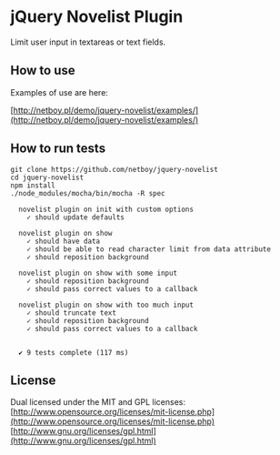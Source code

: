 jQuery Novelist Plugin
======================

Limit user input in textareas or text fields.

How to use
----------

Examples of use are here:

[http://netboy.pl/demo/jquery-novelist/examples/](http://netboy.pl/demo/jquery-novelist/examples/)

How to run tests
----------------

```
git clone https://github.com/netboy/jquery-novelist
cd jquery-novelist
npm install
./node_modules/mocha/bin/mocha -R spec

  novelist plugin on init with custom options
    ✓ should update defaults

  novelist plugin on show
    ✓ should have data
    ✓ should be able to read character limit from data attribute
    ✓ should reposition background

  novelist plugin on show with some input
    ✓ should reposition background
    ✓ should pass correct values to a callback

  novelist plugin on show with too much input
    ✓ should truncate text
    ✓ should reposition background
    ✓ should pass correct values to a callback


  ✔ 9 tests complete (117 ms)

```

License
-------

Dual licensed under the MIT and GPL licenses:<br />
[http://www.opensource.org/licenses/mit-license.php](http://www.opensource.org/licenses/mit-license.php)<br />
[http://www.gnu.org/licenses/gpl.html](http://www.gnu.org/licenses/gpl.html)